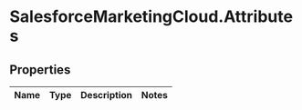 # SalesforceMarketingCloud.Attributes

## Properties
Name | Type | Description | Notes
------------ | ------------- | ------------- | -------------



